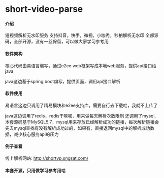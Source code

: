# short-video-parse

#### 介绍
短视频解析无水印服务
支持抖音，快手，微视，小咖秀，秒拍解析无水印
全部源码，全部开源，没有一丝保留，可以做大家学习参考用

#### 软件架构
核心代码由易语言编写，通过e2ee web框架写成本地web服务，提供api接口给java

java这边基于spring boot编写，提供页面，调用api接口解析

#### 软件使用

易语言这边只调用了精易模块和e2ee支持库，需要自行去下载哈，我就不上传了

java这边调用了redis，redis干嘛呢，用来做每天解析次数限制
还调用了mysql, 本套源码基于MySQL5.7，mysql用来存放已经解析成功的链接，每次解析链接会先去mysql查找有没有解析成功过的，如果有，直接返回mysql中的解析成功数据，减少核心服务api的压力

#### 例子查看
线上解析网站: http://shortvp.ongsat.com/

#### 本套开源，只用做学习参考用哈